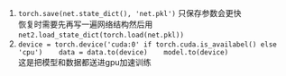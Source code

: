 1. `torch.save(net.state_dict(), 'net.pkl')` 只保存参数会更快   
恢复时需要先再写一遍网络结构然后用 `net2.load_state_dict(torch.load(net.pkl))`
2.  `device = torch.device('cuda:0' if torch.cuda.is_availabel() else 'cpu')   
     data = data.to(device)   
     model.to(device)`   
     这是把模型和数据都送进gpu加速训练